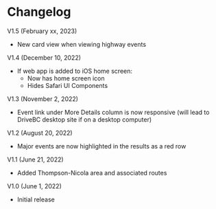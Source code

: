 # Changelog

V1.5 (February xx, 2023)
* New card view when viewing highway events

V1.4 (December 10, 2022)
* If web app is added to iOS home screen:
	* Now has home screen icon
	* Hides Safari UI Components

V1.3 (November 2, 2022)
* Event link under More Details column is now responsive (will lead to DriveBC desktop site if on a desktop computer)

V1.2 (August 20, 2022)
* Major events are now highlighted in the results as a red row

V1.1 (June 21, 2022)
* Added Thompson-Nicola area and associated routes

V1.0 (June 1, 2022)
* Initial release
